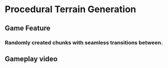# Procedural Terrain Generation
## Game Feature

### Randomly created chunks with seamless transitions between.

## Gameplay video


